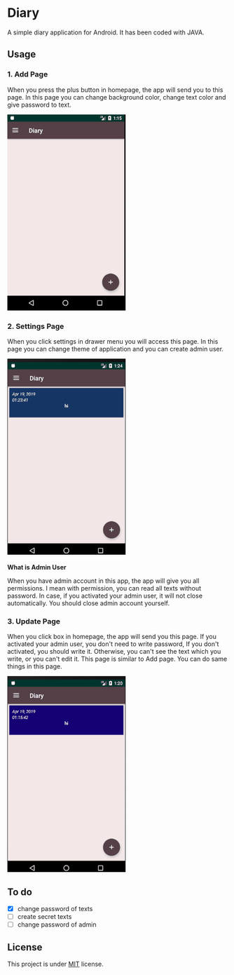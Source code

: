 # Diary

A simple diary application for Android. It has been coded with JAVA.

## Usage

### 1. Add Page
<p>When you press the plus button in homepage, the app will send you to this page. In this 
page you can change background color, change text color and give password to text.</p>
<img src = "https://github.com/alparlanylmaz/Diary/blob/master/gifs/addGif.gif"></img>  
  
### 2. Settings Page
When you click settings in drawer menu you will access this page. In this page you can change theme of application
and you can create admin user.  
  
<img src = "https://github.com/alparlanylmaz/Diary/blob/master/gifs/settingsGif.gif"></img></br></br>
<strong>What is Admin User</strong>
<p>When you have admin account in this app, the app will give you all permissions. I mean with permission, you can read all texts without password. In case, if you activated your admin user, it will not close automatically. You should close admin account yourself.</p>
  
### 3. Update Page
  
When you click box in homepage, the app will send you this page. If you activated your admin user, you don't need to write password, If you
don't activated, you should write it. Otherwise, you can't see the text which you write, or you can't edit it. This page is similar to Add page.
You can do same things in this page.  
  
<img src = "https://github.com/alparlanylmaz/Diary/blob/master/gifs/updateGif.gif"></img>
## To do
- [x] change password of texts
- [ ] create secret texts 
- [ ] change password of admin

## **License**
This project is under [MIT](./LICENSE) license. 

